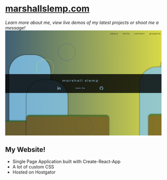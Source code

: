 # [marshallslemp.com](http://www.marshallslemp.com)
*Learn more about me, view live demos of my latest projects or shoot me a message!*
<img width="500" src="./src/images/screenshot.png" alt="screenshot of marshallslemp.com">

## My Website! 

* Single Page Application built with Create-React-App
* A lot of custom CSS
* Hosted on Hostgator
